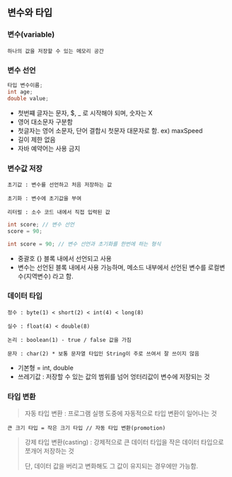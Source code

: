 ## 변수와 타입

### 변수(variable)

```
하나의 값을 저장할 수 있는 메모리 공간
```



### 변수 선언

```java
타입 변수이름;
int age;
double value;
```

* 첫번쨰 글자는 문자, $, _ 로 시작해야 되며, 숫자는 X
* 영어 대소문자 구분함
* 첫글자는 영어 소문자, 단어 결합시 첫문자 대문자로 함. ex) maxSpeed
* 길이 제한 없음
* 자바 예약어는 사용 금지



### 변수값 저장

`초기값 : 변수를 선언하고 처음 저장하는 값`

`초기화 : 변수에 초기값을 부여`

`리터럴 : 소수 코드 내에서 직접 입력된 값`

```java
int score; // 변수 선언
score = 90;

int score = 90; // 변수 선언과 초기화를 한번에 하는 형식
```

* 중괄호 {} 블록 내에서 선언되고 사용
* 변수는 선언된 블록 내에서 사용 가능하며, 메소드 내부에서 선언된 변수를 로컬변수(지역변수) 라고 함.



### 데이터 타입

`정수 : byte(1) < short(2) < int(4) < long(8)`

`실수 : float(4) < double(8)`

`논리 : boolean(1) - true / false 값을 가짐`

`문자 : char(2) * 보통 문자열 타입인 String이 주로 쓰여서 잘 쓰이지 않음`

* 기본형 = int, double
* 쓰레기값 : 저장할 수 있는 값의 범위를 넘어 엉터리값이 변수에 저장되는 것



### 타입 변환

> 자동 타입 변환 : 프로그램 실행 도중에 자동적으로 타입 변환이 일어나는 것

```
큰 크기 타입 = 작은 크기 타입 // 자동 타입 변환(promotion)
```



> 강제 타입 변환(casting) : 강제적으로 큰 데이터 타입을 작은 데이터 타입으로 쪼개어 저장하는 것
>
> 	단, 데이터 값을 버리고 변화해도 그 값이 유지되는 경우에만 가능함.

​                  								
